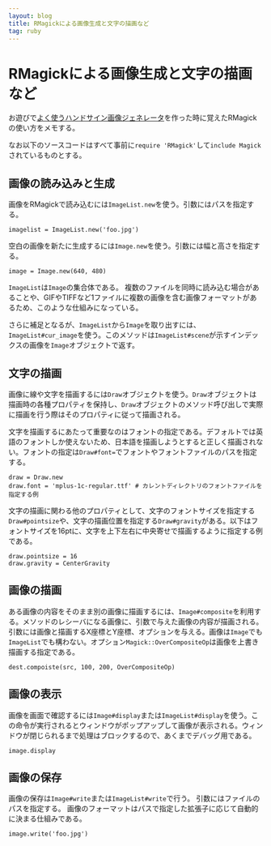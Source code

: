 ```yaml
---
layout: blog
title: RMagickによる画像生成と文字の描画など
tag: ruby
---
```


# RMagickによる画像生成と文字の描画など

お遊びで[よく使うハンドサイン画像ジェネレータ](http://handsign.xmisao.com/)を作った時に覚えたRMagickの使い方をメモする。

なお以下のソースコードはすべて事前に`require 'RMagick'`して`include Magick`されているものとする。

## 画像の読み込みと生成

画像をRMagickで読み込むには`ImageList.new`を使う。引数にはパスを指定する。

~~~~
imagelist = ImageList.new('foo.jpg')
~~~~

空白の画像を新たに生成するには`Image.new`を使う。引数には幅と高さを指定する。

~~~~
image = Image.new(640, 480)
~~~~

`ImageList`は`Image`の集合体である。
複数のファイルを同時に読み込む場合があることや、GIFやTIFFなど1ファイルに複数の画像を含む画像フォーマットがあるため、このような仕組みになっている。

さらに補足となるが、`ImageList`から`Image`を取り出すには、`ImageList#cur_image`を使う。このメソッドは`ImageList#scene`が示すインデックスの画像を`Image`オブジェクトで返す。

## 文字の描画

画像に線や文字を描画するには`Draw`オブジェクトを使う。`Draw`オブジェクトは描画時の各種プロパティを保持し、`Draw`オブジェクトのメソッド呼び出しで実際に描画を行う際はそのプロパティに従って描画される。

文字を描画するにあたって重要なのはフォントの指定である。デフォルトでは英語のフォントしか使えないため、日本語を描画しようとすると正しく描画されない。フォントの指定は`Draw#font=`でフォントやフォントファイルのパスを指定する。

~~~~
draw = Draw.new
draw.font = 'mplus-1c-regular.ttf' # カレントディレクトリのフォントファイルを指定する例
~~~~

文字の描画に関わる他のプロパティとして、文字のフォントサイズを指定する`Draw#pointsize`や、文字の描画位置を指定する`Draw#gravity`がある。以下はフォントサイズを16ptに、文字を上下左右に中央寄せで描画するように指定する例である。

~~~~
draw.pointsize = 16
draw.gravity = CenterGravity
~~~~

## 画像の描画

ある画像の内容をそのまま別の画像に描画するには、`Image#composite`を利用する。メソッドのレシーバになる画像に、引数で与えた画像の内容が描画される。引数には画像と描画するX座標とY座標、オプションを与える。画像は`Image`でも`ImageList`でも構わない。オプション`Magick::OverCompositeOp`は画像を上書き描画する指定である。

~~~~
dest.compoiste(src, 100, 200, OverCompositeOp)
~~~~

## 画像の表示

画像を画面で確認するには`Image#display`または`ImageList#display`を使う。この命令が実行されるとウィンドウがポップアップして画像が表示される。ウィンドウが閉じられるまで処理はブロックするので、あくまでデバッグ用である。

~~~~
image.display
~~~~

## 画像の保存

画像の保存は`Image#write`または`ImageList#write`で行う。
引数にはファイルのパスを指定する。
画像のフォーマットはパスで指定した拡張子に応じて自動的に決まる仕組みである。

~~~~
image.write('foo.jpg')
~~~~
